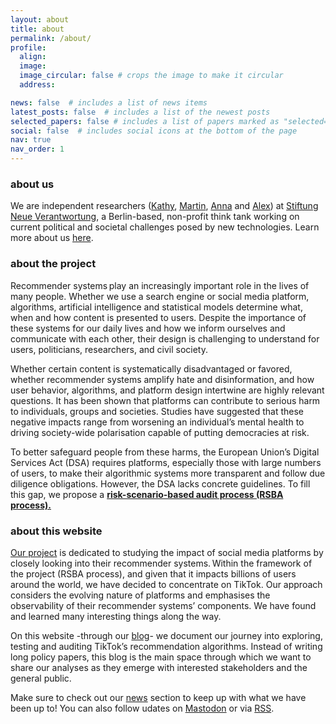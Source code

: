 ```yaml
---
layout: about
title: about
permalink: /about/
profile:
  align:
  image:
  image_circular: false # crops the image to make it circular
  address:

news: false  # includes a list of news items
latest_posts: false  # includes a list of the newest posts
selected_papers: false # includes a list of papers marked as "selected={true}"
social: false  # includes social icons at the bottom of the page
nav: true
nav_order: 1
---
```

### about us

We are independent researchers ([Kathy](https://www.stiftung-nv.de/en/person/dr-anna-katharina-messmer), [Martin](https://www.stiftung-nv.de/en/person/dr-martin-degeling), [Anna](https://www.stiftung-nv.de/en/person/anna-semenova) and [Alex](https://www.stiftung-nv.de/en/person/alexander-hohlfeld)) at [Stiftung Neue Verantwortung](https://www.stiftung-nv.de/en), a Berlin-based, non-profit think tank working on current political and societal challenges posed by new technologies. Learn more about us [here](https://www.stiftung-nv.de/en/subproject/tiktok-audit).

### about the project

Recommender systems play an increasingly important role in the lives of many people. Whether we use a search engine or social media platform, algorithms, artificial intelligence and statistical models determine what, when and how content is presented to users. Despite the importance of these systems for our daily lives and how we inform ourselves and communicate with each other, their design is challenging to understand for users, politicians, researchers, and civil society. 

Whether certain content is systematically disadvantaged or favored, whether recommender systems amplify hate and disinformation, and how user behavior, algorithms, and platform design intertwine are highly relevant questions. It has been shown that platforms can contribute to serious harm to individuals, groups and societies. Studies have suggested that these negative impacts range from worsening an individual’s mental health to driving society-wide polarisation capable of putting democracies at risk. 

To better safeguard people from these harms, the European Union’s Digital Services Act (DSA) requires platforms, especially those with large numbers of users, to make their algorithmic systems more transparent and follow due diligence obligations. However, the DSA lacks concrete guidelines. To fill this gap, we propose a **[risk-scenario-based audit process (RSBA process).](https://www.stiftung-nv.de/de/publication/auditing-recommender-systems)** 

### about this website

[Our project](https://www.stiftung-nv.de/en/subproject/approaches-analyse-and-evaluate-ai-based-recommendation-systems-internet-intermediaries) is dedicated to studying the impact of social media platforms by closely looking into their recommender systems. Within the framework of the project (RSBA process), and given that it impacts billions of users around the world, we have decided to concentrate on TikTok. Our approach considers the evolving nature of platforms and emphasises the observability of their recommender systems’ components. We have found and learned many interesting things along the way. 

On this website -through our [blog](https://tiktok-audit.com/blog/)- we document our journey into exploring, testing and auditing TikTok’s recommendation algorithms. Instead of writing long policy papers, this blog is the main space through which we want to share our analyses as they emerge with interested stakeholders and the general public.

Make sure to check out our [news](https://tiktok-audit.com/news/) section to keep up with what we have been up to! You can also follow udates on [Mastodon](https://mastodon.social/@tiktok_audit) or via [RSS](https://tiktok-audit.com/feed.xml).